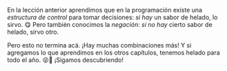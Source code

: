 En la lección anterior aprendimos que en la programación existe una _estructura de control_ para tomar decisiones: _si hay_ un sabor de helado, lo sirvo. :yum: Pero también conocimos la _negación_: _si no hay_ cierto sabor de helado, sirvo otro.

Pero esto no termina acá. ¡Hay muchas combinaciones más! Y si agregamos lo que aprendimos en los otros capítulos, tenemos helado para todo el año. :stuck_out_tongue_closed_eyes::shaved_ice: ¡Sigamos descubriendo!
